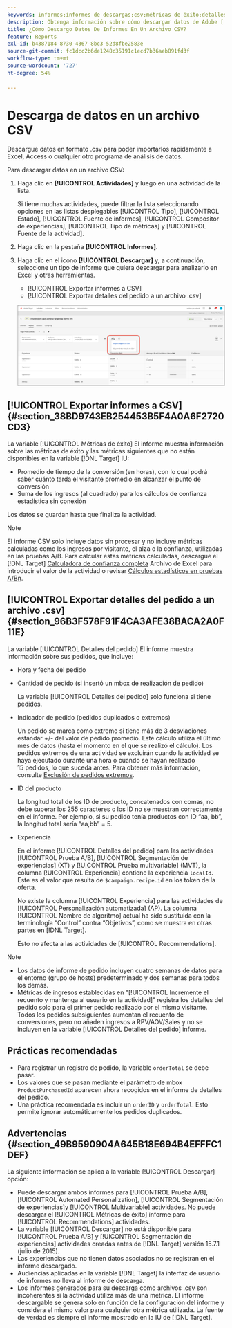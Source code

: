 ```yaml
---
keywords: informes;informes de descargas;csv;métricas de éxito;detalles de pedidos
description: Obtenga información sobre cómo descargar datos de Adobe [!DNL Target] actividades en formato CVS para poder importarlas rápidamente a Excel, Access o cualquier otro programa de análisis de datos.
title: ¿Cómo Descargo Datos De Informes En Un Archivo CSV?
feature: Reports
exl-id: b4387184-8730-4367-8bc3-52d8fbe2583e
source-git-commit: fc1dcc2b6de1248c35191c1ecd7b36aeb891fd3f
workflow-type: tm+mt
source-wordcount: '727'
ht-degree: 54%

---
```


# Descarga de datos en un archivo CSV

Descargue datos en formato .csv para poder importarlos rápidamente a Excel, Access o cualquier otro programa de análisis de datos.

Para descargar datos en un archivo CSV:

1. Haga clic en **[!UICONTROL Actividades]** y luego en una actividad de la lista.

   Si tiene muchas actividades, puede filtrar la lista seleccionando opciones en las listas desplegables [!UICONTROL Tipo], [!UICONTROL Estado], [!UICONTROL Fuente de informes], [!UICONTROL Compositor de experiencias], [!UICONTROL Tipo de métricas] y [!UICONTROL Fuente de la actividad].

1. Haga clic en la pestaña **[!UICONTROL Informes]**.
1. Haga clic en el icono **[!UICONTROL Descargar]** y, a continuación, seleccione un tipo de informe que quiera descargar para analizarlo en Excel y otras herramientas.

   * [!UICONTROL Exportar informes a CSV]
   * [!UICONTROL Exportar detalles del pedido a un archivo .csv]

   ![Descargar opciones](/help/main/c-reports/assets/download-options.png)

## [!UICONTROL Exportar informes a CSV] {#section_38BD9743EB254453B5F4A0A6F2720CD3}

La variable [!UICONTROL Métricas de éxito] El informe muestra información sobre las métricas de éxito y las métricas siguientes que no están disponibles en la variable [!DNL Target] IU:

* Promedio de tiempo de la conversión (en horas), con lo cual podrá saber cuánto tarda el visitante promedio en alcanzar el punto de conversión
* Suma de los ingresos (al cuadrado) para los cálculos de confianza estadística sin conexión

Los datos se guardan hasta que finaliza la actividad.

>[!NOTE]
>
>El informe CSV solo incluye datos sin procesar y no incluye métricas calculadas como los ingresos por visitante, el alza o la confianza, utilizadas en las pruebas A/B. Para calcular estas métricas calculadas, descargue el [!DNL Target] [Calculadora de confianza completa](/help/main/assets/complete_confidence_calculator.xlsx) Archivo de Excel para introducir el valor de la actividad o revisar [Cálculos estadísticos en pruebas A/Bn](/help/main/c-reports/statistical-methodology/statistical-calculations.md).

## [!UICONTROL Exportar detalles del pedido a un archivo .csv] {#section_96B3F578F91F4CA3AFE38BACA2A0F11E}

La variable [!UICONTROL Detalles del pedido] El informe muestra información sobre sus pedidos, que incluye:

* Hora y fecha del pedido
* Cantidad de pedido (si insertó un mbox de realización de pedido)

   La variable [!UICONTROL Detalles del pedido] solo funciona si tiene pedidos.

* Indicador de pedido (pedidos duplicados o extremos)

   Un pedido se marca como extremo si tiene más de 3 desviaciones estándar +/- del valor de pedido promedio. Este cálculo utiliza el último mes de datos (hasta el momento en el que se realizó el cálculo). Los pedidos extremos de una actividad se excluirán cuando la actividad se haya ejecutado durante una hora o cuando se hayan realizado 15 pedidos, lo que suceda antes. Para obtener más información, consulte [Exclusión de pedidos extremos](/help/main/c-reports/c-report-settings/excluding-extreme-orders.md#task_2AE7743FFCDD466DAEEB720BE5F33DAA).

* ID del producto

   La longitud total de los ID de producto, concatenados con comas, no debe superar los 255 caracteres o los ID no se muestran correctamente en el informe. Por ejemplo, si su pedido tenía productos con ID “aa, bb”, la longitud total sería “aa,bb” = 5.

* Experiencia

   En el informe [!UICONTROL Detalles del pedido] para las actividades [!UICONTROL Prueba A/B], [!UICONTROL Segmentación de experiencias] (XT) y [!UICONTROL Prueba multivariable] (MVT), la columna [!UICONTROL Experiencia] contiene la experiencia `localId`. Este es el valor que resulta de `$campaign.recipe.id` en los token de la oferta.

   No existe la columna [!UICONTROL Experiencia] para las actividades de [!UICONTROL Personalización automatizada] (AP). La columna [!UICONTROL Nombre de algoritmo] actual ha sido sustituida con la terminología “Control” contra “Objetivos”, como se muestra en otras partes en [!DNL Target].

   Esto no afecta a las actividades de [!UICONTROL Recommendations].

>[!NOTE]
>
>* Los datos de informe de pedido incluyen cuatro semanas de datos para el entorno (grupo de hosts) predeterminado y dos semanas para todos los demás.
>* Métricas de ingresos establecidas en &quot;[!UICONTROL Incremente el recuento y mantenga al usuario en la actividad]&quot; registra los detalles del pedido solo para el primer pedido realizado por el mismo visitante. Todos los pedidos subsiguientes aumentan el recuento de conversiones, pero no añaden ingresos a RPV/AOV/Sales y no se incluyen en la variable [!UICONTROL Detalles del pedido] informe.


## Prácticas recomendadas  

* Para registrar un registro de pedido, la variable `orderTotal` se debe pasar.
* Los valores que se pasan mediante el parámetro de mbox `ProductPurchasedId` aparecen ahora recogidos en el informe de detalles del pedido.
* Una práctica recomendada es incluir un `orderID` y `orderTotal`. Esto permite ignorar automáticamente los pedidos duplicados.

## Advertencias  {#section_49B9590904A645B18E694B4EFFFC1DEF}

La siguiente información se aplica a la variable [!UICONTROL Descargar] opción:

* Puede descargar ambos informes para [!UICONTROL Prueba A/B], [!UICONTROL Automated Personalization], [!UICONTROL Segmentación de experiencias]y [!UICONTROL Multivariable] actividades. No puede descargar el [!UICONTROL Métricas de éxito] informe para [!UICONTROL Recommendations] actividades.
* La variable [!UICONTROL Descargar] no está disponible para [!UICONTROL Prueba A/B] y [!UICONTROL Segmentación de experiencias] actividades creadas antes de [!DNL Target] versión 15.7.1 (julio de 2015).
* Las experiencias que no tienen datos asociados no se registran en el informe descargado.
* Audiencias aplicadas en la variable [!DNL Target] la interfaz de usuario de informes no lleva al informe de descarga.
* Los informes generados para su descarga como archivos .csv son incoherentes si la actividad utiliza más de una métrica. El informe descargable se genera solo en función de la configuración del informe y considera el mismo valor para cualquier otra métrica utilizada. La fuente de verdad es siempre el informe mostrado en la IU de [!DNL Target].
